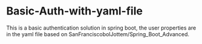 # Basic-Auth-with-yaml-file
This is a basic authentication solution in spring boot, the user properties are in the yaml file based on SanFranciscobolJottem/Spring_Boot_Advanced.
